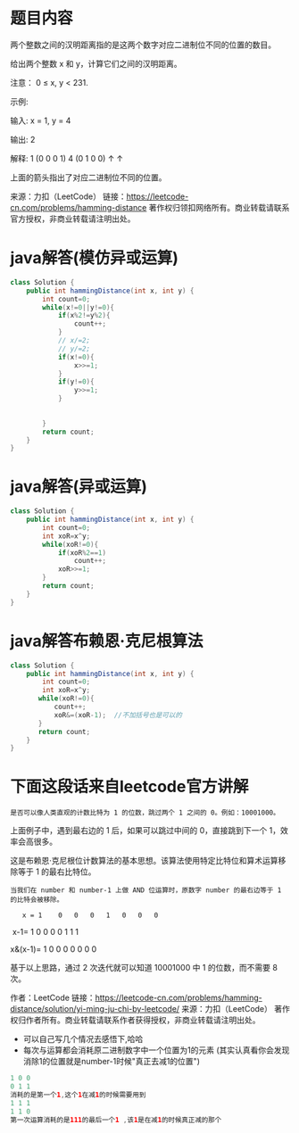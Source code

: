 # 题目内容

两个整数之间的汉明距离指的是这两个数字对应二进制位不同的位置的数目。

给出两个整数 x 和 y，计算它们之间的汉明距离。

注意：
0 ≤ x, y < 231.

示例:

输入: x = 1, y = 4

输出: 2

解释:
1   (0 0 0 1)
4   (0 1 0 0)
       ↑   ↑

上面的箭头指出了对应二进制位不同的位置。

来源：力扣（LeetCode）
链接：https://leetcode-cn.com/problems/hamming-distance
著作权归领扣网络所有。商业转载请联系官方授权，非商业转载请注明出处。



# java解答(模仿异或运算)

```java
class Solution {
    public int hammingDistance(int x, int y) {
        int count=0;
        while(x!=0||y!=0){
            if(x%2!=y%2){
                count++;
            }
            // x/=2;
            // y/=2;
            if(x!=0){
                x>>=1;
            }
            if(y!=0){
                y>>=1;
            }
            
           
        }
        return count;
    }
}
```

# java解答(异或运算)

```java
class Solution {
    public int hammingDistance(int x, int y) {
        int count=0;
        int xoR=x^y;
        while(xoR!=0){
            if(xoR%2==1) 
                count++;
            xoR>>=1;
        }
        return count;
    }
}
```

# java解答布赖恩·克尼根算法

```java
class Solution {
    public int hammingDistance(int x, int y) {
        int count=0;
        int xoR=x^y;
       while(xoR!=0){
           count++;
           xoR&=(xoR-1);  //不加括号也是可以的
       }
       return count;
    }
}
```

# 下面这段话来自leetcode官方讲解

    是否可以像人类直观的计数比特为 1 的位数，跳过两个 1 之间的 0。例如：10001000。

上面例子中，遇到最右边的 1 后，如果可以跳过中间的 0，直接跳到下一个 1，效率会高很多。

这是布赖恩·克尼根位计数算法的基本思想。该算法使用特定比特位和算术运算移除等于 1 的最右比特位。

    当我们在 number 和 number-1 上做 AND 位运算时，原数字 number 的最右边等于 1 的比特会被移除。

  	   x = 1	0	0	0	1	0	0	0

​	   x-1= 1	0	0	0	0	1	1	1

x&(x-1)= 1	0	0	0	0	0	0	0

基于以上思路，通过 2 次迭代就可以知道 10001000 中 1 的位数，而不需要 8 次。

作者：LeetCode
链接：https://leetcode-cn.com/problems/hamming-distance/solution/yi-ming-ju-chi-by-leetcode/
来源：力扣（LeetCode）
著作权归作者所有。商业转载请联系作者获得授权，非商业转载请注明出处。





* 可以自己写几个情况去感悟下,哈哈
* 每次与运算都会消耗原二进制数字中一个位置为1的元素 (其实认真看你会发现消除1的位置就是number-1时候"真正去减1的位置")

```java
1 0 0
0 1 1
消耗的是第一个1,这个1在减1的时候需要用到
1 1 1
1 1 0
第一次运算消耗的是111的最后一个1 ,该1是在减1的时候真正减的那个
```


